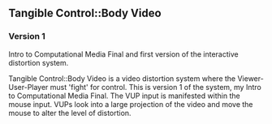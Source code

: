 ## Tangible Control::Body Video
### Version 1

Intro to Computational Media Final and first version of the interactive distortion system.

Tangible Control::Body Video is a video distortion system where the Viewer-User-Player must 'fight' for control. This is version 1 of the system, my Intro to Computational Media Final. The VUP input is manifested within the mouse input. VUPs look into a large projection of the video and move the mouse to alter the level of distortion.
